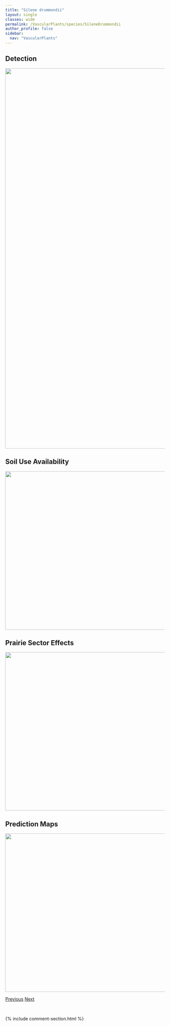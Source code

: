 ```yaml
---
title: "Silene drummondii"
layout: single
classes: wide
permalink: /VascularPlants/species/SileneDrummondii
author_profile: false
sidebar:
  nav: "VascularPlants"
---
```


<h2>Detection</h2>

<a href="https://drive.google.com/uc?export=view&id=12QI1slHVlzJiENCCGJedchiahmh3P__F">
<img src="https://drive.google.com/uc?export=view&id=12QI1slHVlzJiENCCGJedchiahmh3P__F" height = "1200" width = "800">
</a>


<h2>Soil Use Availability</h2>

<a href="https://drive.google.com/uc?export=view&id=1eoiQgClhdT3pxjrtbwRFR86GlvVg04S4">
<img src="https://drive.google.com/uc?export=view&id=1eoiQgClhdT3pxjrtbwRFR86GlvVg04S4" height = "500" width = "1000">
</a>


<h2>Prairie Sector Effects</h2>

<a href="https://drive.google.com/uc?export=view&id=1FSrZLoCsZiEuYBYjHiGUgxpRd3-UtJ0H">
<img src="https://drive.google.com/uc?export=view&id=1FSrZLoCsZiEuYBYjHiGUgxpRd3-UtJ0H" height = "500" width = "1000">
</a>


<h2>Prediction Maps</h2>

<a href="https://drive.google.com/uc?export=view&id=16UFajiIdkNOXNUSiSbUyx7mmk3imWYhu">
<img src="https://drive.google.com/uc?export=view&id=16UFajiIdkNOXNUSiSbUyx7mmk3imWYhu" height = "500" width = "1000">
</a>


<a href="/DevelopmentWebsite/VascularPlants/species/SileneConoidea" class="pagination--pager" title="Silene conoidea">Previous</a> <a href="/DevelopmentWebsite/VascularPlants/species/SileneLatifolia" class="pagination--pager" title="Silene latifolia">Next</a>

<p>&nbsp;</p>

{% include comment-section.html %}
